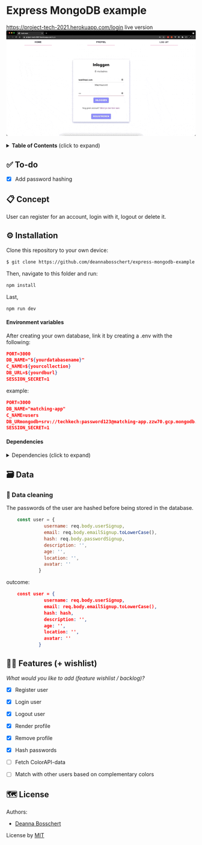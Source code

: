 # Express MongoDB example
https://project-tech-2021.herokuapp.com/login live version
![screenshot gif of app](https://github.com/deannabosschert/express-mongodb-example/blob/main/public/assets/img/screencapture_website.gif)



<details>
  <summary><strong>Table of Contents</strong> (click to expand)</summary>

<!-- toc -->

- [✅ To-do](#--to-do)
- [📋 Concept](#---concept)
- [⚙️ Installation](#---installation)
- [🗃 Data](#---data)
  * [💽 Data cleaning](#---data-cleaning)
- [👯🏿‍ Features (+ wishlist)](#------features----wishlist-)
- [🗺️ License](#----license)

<!-- tocstop -->

</details>

## ✅ To-do
- [x] Add password hashing

## 📋 Concept
User can register for an account, login with it, logout or delete it.


## ⚙️ Installation
Clone this repository to your own device:
```bash
$ git clone https://github.com/deannabosschert/express-mongodb-example.git
```
Then, navigate to this folder and run:

```bash
npm install
```

Last,

```bash
npm run dev
```

#### Environment variables
After creating your own database, link it by creating a .env with the following:

```json
PORT=3000
DB_NAME="${yourdatabasename}"
C_NAME=${yourcollection}
DB_URL=${yourdburl}
SESSION_SECRET=1

```

example: 
```json
PORT=3000
DB_NAME="matching-app"
C_NAME=users
DB_URmongodb+srv://techkech:password123@matching-app.zzw70.gcp.mongodb.net/test?retryWrites=true&w=majority
SESSION_SECRET=1

```

#### Dependencies

<details>
  <summary>Dependencies (click to expand)</summary>
```json
 "devDependencies": {
    "cross-env": "^7.0.2",
    "node-sass": "^4.14.1",
    "node-sass-glob-importer": "^5.3.2",
    "nodemon": "^2.0.2",
    "npm-run-all": "^4.1.5"
  },
  "dependencies": {
    "bcrypt": "^5.0.1",
    "body-parser": "^1.19.0",
    "connect-mongodb-session": "^2.4.1",
    "dotenv": "^8.2.0",
    "ejs": "^3.0.1",
    "express": "^4.17.1",
    "express-liquid": "^0.2.6",
    "express-session": "^1.17.1",
    "fs": "^0.0.1-security",
    "gyp": "^0.5.0",
    "heroku": "^7.2.0",
    "liquidjs": "^9.25.0",
    "mongodb": "^3.6.6",
    "mongoose": "^5.9.10",
    "multer": "^1.4.2",
    "node-fetch": "^2.6.0",
    "node-gyp": "^3.8.0",
    "rebuild": "^0.1.2"
  }
```
</details>


## 🗃 Data
### 💽 Data cleaning
The passwords of the user are hashed before being stored in the database.
```js
    const user = {
              username: req.body.userSignup,
              email: req.body.emailSignup.toLowerCase(),
              hash: req.body.passwordSignup,
              description: '',
              age: '',
              location: '',
              avatar: ''
            }
```

outcome:
```json
    const user = {
              username: req.body.userSignup,
              email: req.body.emailSignup.toLowerCase(),
              hash: hash,
              description: '',
              age: '',
              location: '',
              avatar: ''
            }
```

## 👯🏿‍ Features (+ wishlist)
_What would you like to add (feature wishlist / backlog)?_ 

- [x] Register user
- [x] Login user
- [x] Logout user
- [x] Render profile
- [x] Remove profile
- [x] Hash passwords
- [ ] Fetch ColorAPI-data
- [ ] Match with other users based on complementary colors


## 🗺️ License

Authors: 
- [Deanna Bosschert](https://github.com/deannabosschert)


License by
[MIT](https://github.com/deannabosschert/Matcher/blob/master/LICENSE)

